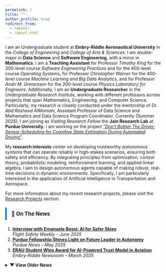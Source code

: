 ```yaml
---
permalink: /
title: ""
author_profile: true
redirect_from: 
  - /about/
  - /about.html
---
```


I am an Undergraduate student at **Embry-Riddle Aeronautical University** in the *College of Engineering* and *College of Arts & Sciences*. I am double-major in **Data Science** and **Software Engineering**, with a minor in **Mathematics**. I am a **Teaching Assistant** for Professor *Timothy King* for the 300-level course *Software Engineering Practices* and for the 400-level course *Operating Systems*, for Professor *Christopher Warner* for the 400-level course *Machine Learning and Big Data Analytics*, and for Professor *Andri M. Gretarsson* for the 200-level course *Physics Laboratory for Engineers*. Additionally, I am an **Undergraduate Researcher** in the *Undergraduate Research Institute*, working with different professors across projects that span Mathematics, Engineering, and Computer Science. Particularly, my research is closely conducted under the mentorship of *Dr. Abd Rasheed AlMomani*, Assistant Professor of Data Science and Mathematics and Data Science Program Coordinator. Currently (Summer 2025), I am joining as *Visiting Research Fellow* the **Jain Research Lab** at **Purdue University**. I am working on the project *["Don’t Bother The Driver: Sensor-Scheduling for Cognitive State Estimation During Automated Driving"](https://bossiemanuele.github.io/portfolio/02_SURF/)*.

My **research interests** center on developing trustworthy *autonomous systems* that can operate reliably in high-stakes scenarios, ensuring both safety and efficiency. By integrating principles from optimization, control theory, probabilistic modeling, reinforcement learning, and applied linear algebra, I aim to design autonomous agents capable of making robust, real-time decisions in dynamic environments. Specifically, I am particularly interested in the application of Artificial Intelligence in Transportation and Aerospace.

For more information about my recent research projects, please visit the [Research Projects](https://bossiemanuele.github.io/portfolio/) section.

<!-- ON THE NEWS BANNER -->
<div style="background-color:#f9f9f9; border-left:5px solid #007acc; padding:10px 15px; margin: 20px 0; font-weight:bold; font-size:1.2em; width: fit-content;">
📰 On The News
</div>

<!-- TOP 3 ARTICLES -->
<ol>
  <li>
    <strong><a href="https://example.com/article1" target="_blank">Interview with Emanuele Bossi: AI for Safer Skies</a></strong><br>
    <em>Flight Safety Weekly – June 2025</em>
  </li>
  <li>
    <strong><a href="https://example.com/article2" target="_blank">Purdue Fellowship Shines Light on Future Leader in Autonomy</a></strong><br>
    <em>Purdue News – May 2025</em>
  </li>
  <li>
    <strong><a href="https://example.com/article3" target="_blank">ERAU Student Wins Award for AI-Powered Trust Model in Aviation</a></strong><br>
    <em>Embry-Riddle Newsroom – March 2025</em>
  </li>
</ol>

<!-- SCROLLABLE SECTION FOR OLDER ARTICLES -->
<details>
  <summary style="font-weight:bold; cursor:pointer;">▼ View Older News</summary>
  <ul>
    <li>
      <a href="https://example.com/article4" target="_blank">Student Spotlight: Control Theory in the Cockpit</a> – Jan 2025
    </li>
    <li>
      <a href="https://example.com/article5" target="_blank">ERAU Researcher Explores AI-Human Collaboration</a> – Nov 2024
    </li>
  </ul>
</details>
